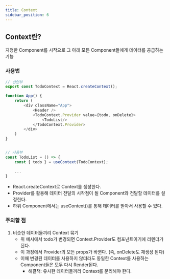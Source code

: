 ```yaml
---
title: Context
sidebar_position: 6
---
```

## Context란?
지정한 Component를 시작으로 그 아래 모든 Component들에게 데이터를 공급하는 기능

### 사용법
```javascript
// 선언부
export const TodoContext = React.createContext();

function App() {
    return (
        <div className="App">
            <Header />
            <TodoContext.Provider value={todo, onDelete}>
                <TodoList/>
            </TodoContext.Provider>
        </div>
    )
}


// 사용부
const TodoList = () => {
    const { todo } = useContext(TodoContext);
    
    ...
}
```
- React.createContext로 Context를 생성한다.
- Provider를 활용해 데이터 전달의 시작점이 될 Component와 전달할 데이터를 설정한다.
- 하위 Component에서는 useContext()를 통해 데이터를 받아서 사용할 수 있다.


### 주의할 점
1. 비슷한 데이터들끼리 Context 묶기
   - 위 예시에서 todo가 변경되면 Context.Provider도 컴포넌트이기에 리렌더가 된다.
   - 이 과정에서 Provider의 모든 props가 바뀐다. (즉, onDelete도 재생성 된다)
   - 이때 변경된 데이터를 사용하지 않더라도 동일한 Context를 사용하는 Component들은 모두 다시 Render된다.
     - 해결책: 유사한 데이터들끼리 Context를 분리해야 한다.